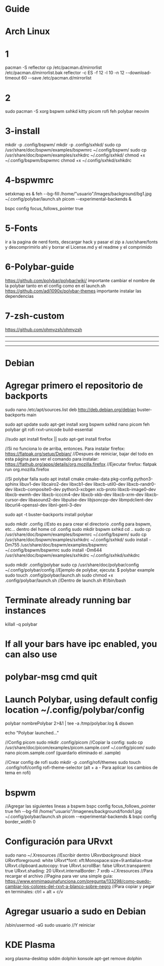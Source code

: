 # Guide

# Arch Linux

# 1
pacman -S reflector
cp /etc/pacman.d/mirrorlist /etc/pacman.d/mirrorlist.bak
reflector -c ES -f 12 -l 10 -n 12 --download-timeout 60 --save /etc/pacman.d/mirrorlist

# 2
sudo pacman -S xorg bspwm sxhkd kitty picom rofi feh polybar neovim

# 3-install
mkdir -p .config/bspwm/
mkdir -p .config/sxhkd/
sudo cp /usr/share/doc/bspwm/examples/bspwmrc ~/.config/bspwm/
sudo cp /usr/share/doc/bspwm/examples/sxhkdrc ~/.config/sxhkd/
chmod +x ~/.config/bspwm/bspwmrc
chmod +x ~/.config/sxhkd/sxhkdrc

# 4-bspwmrc
setxkmap es &
feh --bg-fill /home/"usuario"/Images/background/bg1.jpg
~/.config/polybar/launch.sh
picom --experimental-backends &

bspc config focus_follows_pointer true

# 5-Fonts
ir a la pagina de nerd fonts, descargar hack y pasar el zip a /usr/share/fonts
y descomprimirlo ahi y borrar el License.md y el readme y el comprimido

# 6-Polybar-guide
https://github.com/polybar/polybar/wiki/
importante cambiar el nombre de la polybar tanto en el config como en el launch.sh
https://github.com/adi1090x/polybar-themes
importante instalar las dependencias

# 7-zsh-custom
https://github.com/ohmyzsh/ohmyzsh

______________________________________
______________________________________
______________________________________

# Debian

# Agregar primero el repositorio de backports
sudo nano /etc/apt/sources.list
deb http://deb.debian.org/debian buster-backports main

sudo apt update
sudo apt-get install xorg bspwm sxhkd nano picom feh polybar git rofi rxvt-unicode build-essential

//sudo apt install firefox || sudo apt-get install firefox

//Si no funciona lo de arriba, entonces. Para instalar firefox: https://flatpak.org/setup/Debian/
//Despues de reiniciar, bajar del todo en esta página para ver el comando para instalar: https://flathub.org/apps/details/org.mozilla.firefox
//Ejecutar firefox: flatpak run org.mozilla.firefox

//Si polybar falla
sudo apt install cmake cmake-data pkg-config python3-sphinx libuv1-dev libcairo2-dev libxcb1-dev libxcb-util0-dev libxcb-randr0-dev libxcb-composite0-dev python3-xcbgen 
xcb-proto libxcb-image0-dev libxcb-ewmh-dev libxcb-icccm4-dev libxcb-xkb-dev libxcb-xrm-dev libxcb-cursor-dev libasound2-dev libpulse-dev libjsoncpp-dev libmpdclient-dev 
libcurl4-openssl-dev libnl-genl-3-dev

sudo apt -t buster-backports install polybar

sudo mkdir .config //Esto es para crear el directorio .config para bspwm, etc... dentro del home
cd .config
sudo mkdir bspwm sxhkd
cd ..
sudo cp /usr/share/doc/bspwm/examples/bspwmrc ~/.config/bspwm/
sudo cp /usr/share/doc/bspwm/examples/sxhkdrc ~/.config/sxhkd/
sudo install -Dm755 /usr/share/doc/bspwm/examples/bspwmrc ~/.config/bspwm/bspwmrc
sudo install -Dm644 /usr/share/doc/bspwm/examples/sxhkdrc ~/.config/sxhkd/sxhkdrc

sudo mkdir .config/polybar
sudo cp /usr/share/doc/polybar/config ~/.config/polybar/config
//Ejemplo de polybar, ejecuta: $ polybar example
sudo touch .config/polybar/launch.sh
sudo chmod +x .config/polybar/launch.sh
//Dentro de launch.sh
#!/bin/bash

# Terminate already running bar instances
killall -q polybar
# If all your bars have ipc enabled, you can also use 
# polybar-msg cmd quit

# Launch Polybar, using default config location ~/.config/polybar/config
polybar nombrePolybar 2>&1 | tee -a /tmp/polybar.log & disown

echo "Polybar launched..."

//Config picom
sudo mkdir .config/picom
//Copiar la config: sudo cp /usr/share/doc/picom/examples/picom.sample.conf ~/.config/picom/
sudo nano picom.sample.conf (guardarlo eliminado el .sample)

//Crear config de rofi
sudo mkdir -p .config/rofi/themes
sudo touch .config/rofi/config
rofi-theme-selector (alt + a - Para aplicar los cambios de tema en rofi)

# bspwm
//Agregar las siguientes lineas a bspwm
bspc config focus_follows_pointer true
feh --bg-fill /home/"usuario"/Imagenes/background/fondo1.jpg
~/.config/polybar/launch.sh
picom --experimental-backends & 
bspc config border_width 0

# Configuración para URvxt
sudo nano ~/.Xresources
//Escribir dentro
URxvt*background: black 
URxvt*foreground: white
URxvt*font: xft:Monospace:size=9:antialias=true
URxvt.clipboard.autocopy: true
URxvt.scrollBar: false
URxvt.transparent: true
URxvt.shading: 20
URxvt.internalBorder: 7
xrdb ~/.Xresources //Para recargar el archivo
//Pagina para ver una simple guia: https://www.enmimaquinafunciona.com/pregunta/133298/como-puedo-cambiar-los-colores-del-rxvt-a-blanco-sobre-negro
//Para copiar y pegar en terminales: ctrl + alt + c/v

# Agregar usuario a sudo en Debian
/sbin/usermod -aG sudo usuario
//Y reiniciar

# KDE Plasma
xorg plasma-desktop sddm dolphin konsole
apt-get remove dolphin
